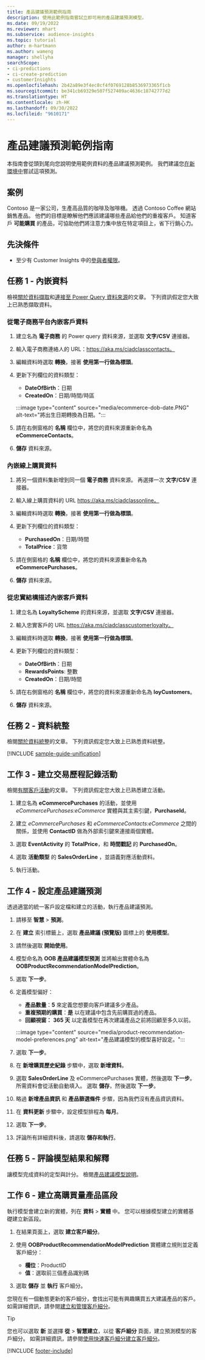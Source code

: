 ```yaml
---
title: 產品建議預測範例指南
description: 使用此範例指南嘗試立即可用的產品建議預測模型。
ms.date: 09/19/2022
ms.reviewer: mhart
ms.subservice: audience-insights
ms.topic: tutorial
author: m-hartmann
ms.author: wameng
manager: shellyha
searchScope:
- ci-predictions
- ci-create-prediction
- customerInsights
ms.openlocfilehash: 2b42a89e3f4ec8cf4f0769128b8536973365f1cb
ms.sourcegitcommit: be341cb69329e507f527409ac4636c18742777d2
ms.translationtype: HT
ms.contentlocale: zh-HK
ms.lasthandoff: 09/30/2022
ms.locfileid: "9610171"
---
```

# <a name="product-recommendation-prediction-sample-guide"></a>產品建議預測範例指南

本指南會從頭到尾向您說明使用範例資料的產品建議預測範例。 我們建議您[在新環境中](manage-environments.md)嘗試這項預測。

## <a name="scenario"></a>案例

Contoso 是一家公司，生產高品質的咖啡及咖啡機。 透過 Contoso Coffee 網站銷售產品。 他們的目標是瞭解他們應該建議哪些產品給他們的重複客戶。 知道客戶 **可能購買** 的產品，可協助他們將注意力集中放在特定項目上，省下行銷心力。

## <a name="prerequisites"></a>先決條件

- 至少有 Customer Insights 中的[參與者權限](permissions.md)。

## <a name="task-1---ingest-data"></a>任務 1 - 內嵌資料

檢視[關於資料擷取](data-sources.md)和[連接至 Power Query 資料來源](connect-power-query.md)的文章。 下列資訊假定您大致上已熟悉擷取資料。

### <a name="ingest-customer-data-from-ecommerce-platform"></a>從電子商務平台內嵌客戶資料

1. 建立名為 **電子商務** 的 Power query 資料來源，並選取 **文字/CSV** 連接器。

1. 輸入電子商務連絡人的 URL：https://aka.ms/ciadclasscontacts。

1. 編輯資料時選取 **轉換**，接著 **使用第一行做為標頭**。

1. 更新下列欄位的資料類型：
   - **DateOfBirth**：日期
   - **CreatedOn**：日期/時間/時區

   :::image type="content" source="media/ecommerce-dob-date.PNG" alt-text="將出生日期轉換為日期。":::

1. 請在右側窗格的 **名稱** 欄位中，將您的資料來源重新命名為 **eCommerceContacts**。

1. **儲存** 資料來源。

### <a name="ingest-online-purchase-data"></a>內嵌線上購買資料

1. 將另一個資料集新增到同一個 **電子商務** 資料來源。 再選擇一次 **文字/CSV** 連接器。

1. 輸入線上購買資料的 URL https://aka.ms/ciadclassonline。

1. 編輯資料時選取 **轉換**，接著 **使用第一行做為標頭**。

1. 更新下列欄位的資料類型：
   - **PurchasedOn**：日期/時間
   - **TotalPrice**：貨幣

1. 請在側窗格的 **名稱** 欄位中，將您的資料來源重新命名為 **eCommercePurchases**。

1. **儲存** 資料來源。

### <a name="ingest-customer-data-from-loyalty-schema"></a>從忠實結構描述內嵌客戶資料

1. 建立名為 **LoyaltyScheme** 的資料來源，並選取 **文字/CSV** 連接器。

1. 輸入忠實客戶的 URL https://aka.ms/ciadclasscustomerloyalty。

1. 編輯資料時選取 **轉換**，接著 **使用第一行做為標頭**。

1. 更新下列欄位的資料類型：
   - **DateOfBirth**：日期
   - **RewardsPoints**: 整數
   - **CreatedOn**：日期/時間

1. 請在右側窗格的 **名稱** 欄位中，將您的資料來源重新命名為 **loyCustomers**。

1. **儲存** 資料來源。

## <a name="task-2---data-unification"></a>任務 2 - 資料統整

檢閱[關於資料統整](data-unification.md)的文章。 下列資訊假定您大致上已熟悉資料統整。

[!INCLUDE [sample-guide-unification](includes/sample-guide-unification.md)]

## <a name="task-3---create-transaction-history-activity"></a>工作 3 - 建立交易歷程記錄活動

檢閱[有關客戶活動](activities.md)的文章。 下列資訊假定您大致上已熟悉建立活動。

1. 建立名為 **eCommercePurchases** 的活動，並使用 *eCommercePurchases:eCommerce* 實體與其主索引鍵，**PurchaseId**。

1. 建立 *eCommercePurchases* 和 *eCommerceContacts:eCommerce* 之間的關係，並使用 **ContactID** 做為外部索引鍵來連接兩個實體。

1. 選取 **EventActivity** 的 **TotalPrice**，和 **時間戳記** 的 **PurchasedOn**。

1. 選取 **活動類型** 的 **SalesOrderLine** ，並語義對應活動資料。

1. 執行活動。

## <a name="task-4---configure-product-recommendation-prediction"></a>工作 4 - 設定產品建議預測

透過適當的統一客戶設定檔和建立的活動，執行產品建議預測。

1. 請移至 **智慧** > **預測**。

1. 在 **建立** 索引標籤上，選取 **產品建議 (預覽版)** 圖標上的 **使用模型**。

1. 請然後選取 **開始使用**。

1. 模型命名為 **OOB 產品建議模型預測** 並將輸出實體命名為 **OOBProductRecommendationModelPrediction**。

1. 選取 **下一步**。

1. 定義模型偏好：
   - **產品數量**：**5** 來定義您想要向客戶建議多少產品。
   - **重複預期的購買**：**是** 以在建議中包含先前購買過的產品。
   - **回顧視窗：** **365 天** 以定義模型在再次建議產品之前將回顧至多久以前。

   :::image type="content" source="media/product-recommendation-model-preferences.png" alt-text="產品建議模型的模型喜好設定。":::

1. 選取 **下一步**。

1. 在 **新增購買歷史紀錄** 步驟中，選取 **新增資料**。

1. 選取 **SalesOrderLine** 及 eCommercePurchases 實體，然後選取 **下一步**。 所需資料會從活動自動填入。 選取 **儲存**，然後選取 **下一步**。

1. 略過 **新增產品資訊** 和 **產品篩選條件** 步驟，因為我們沒有產品資訊資料。

1. 在 **資料更新** 步驟中，設定模型排程為 **每月**。

1. 選取 **下一步**。

1. 評論所有詳細資料後，請選取 **儲存和執行**。

## <a name="task-5---review-model-results-and-explanations"></a>任務 5 - 評論模型結果和解釋

讓模型完成資料的定型與計分。 檢閱[產品建議模型說明](predict-transactional-churn.md#view-prediction-results)。

## <a name="task-6---create-a-segment-of-high-purchased-products"></a>工作 6 - 建立高購買量產品區段

執行模型會建立新的實體，列在 **資料** > **實體** 中。 您可以根據模型建立的實體基礎建立新區段。

1. 在結果頁面上，選取 **建立客戶細分**。

1. 使用 **OOBProductRecommendationModelPrediction** 實體建立規則並定義客戶細分：
   - **欄位**：ProductID
   - **值**：選取前三個產品識別碼

1. 選取 **儲存** 並 **執行** 客戶細分。

您現在有一個動態更新的客戶細分，會找出可能有興趣購買五大建議產品的客戶。 如需詳細資訊，請參閱[建立和管理客戶細分](segments.md)。

> [!TIP]
> 您也可以選取 **新** 並選擇 **從** > **智慧建立**，以從 **客戶細分** 頁面，建立預測模型的客戶細分。 如需詳細資訊，請參閱[使用快速客戶細分建立客戶細分](segment-quick.md)。

[!INCLUDE [footer-include](includes/footer-banner.md)]
